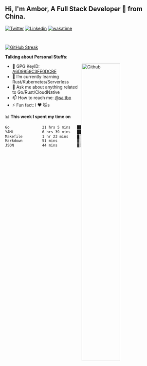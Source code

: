 ## Hi, I'm Ambor, A Full Stack Developer 🚀 from China.

[![Twitter](https://img.shields.io/badge/-saltbo-1ca0f1?style=flat&logo=twitter&logoColor=white)](https://twitter.com/rdsaltbo)
[![Linkedin](https://img.shields.io/badge/-saltbo-blue?style=flat&logo=Linkedin&logoColor=white)](https://www.linkedin.com/in/saltbo/)
[![wakatime](https://wakatime.com/badge/user/f82b1c77-faab-48cd-aef5-a12c0aff104b.svg)](https://wakatime.com/@f82b1c77-faab-48cd-aef5-a12c0aff104b)

&nbsp;  

[![GitHub Streak](http://github-readme-streak-stats.herokuapp.com?user=saltbo&hide_border=true&date_format=M%20j%5B%2C%20Y%5D)](https://git.io/streak-stats)

**Talking about Personal Stuffs:**
<!-- Any image aligned to the right. Beware the width  -->
<img width="50%" align="right" alt="Github" src="https://raw.githubusercontent.com/saltbo/saltbo/master/images/git-header.svg" />

- 🤘 GPG KeyID: [A6D9859C3FE0DCBE](https://saltbo.cn/pgp_keys.asc)
- 🌱 I’m currently learning Rust/Kubernetes/Serverless
- 💬 Ask me about anything related to Go/Rust/CloudNative
- 📫 How to reach me: [@saltbo](https://t.me/saltbo)
- ⚡ Fun fact: I :heart: :cat:s


📊 **This week I spent my time on**
<!--START_SECTION:waka-->

```txt
Go               21 hrs 5 mins   ███████████████▓░░░░░░░░░   62.10 %
YAML             6 hrs 39 mins   █████░░░░░░░░░░░░░░░░░░░░   19.62 %
Makefile         1 hr 23 mins    █░░░░░░░░░░░░░░░░░░░░░░░░   04.08 %
Markdown         51 mins         ▓░░░░░░░░░░░░░░░░░░░░░░░░   02.50 %
JSON             44 mins         ▓░░░░░░░░░░░░░░░░░░░░░░░░   02.17 %
```

<!--END_SECTION:waka-->
